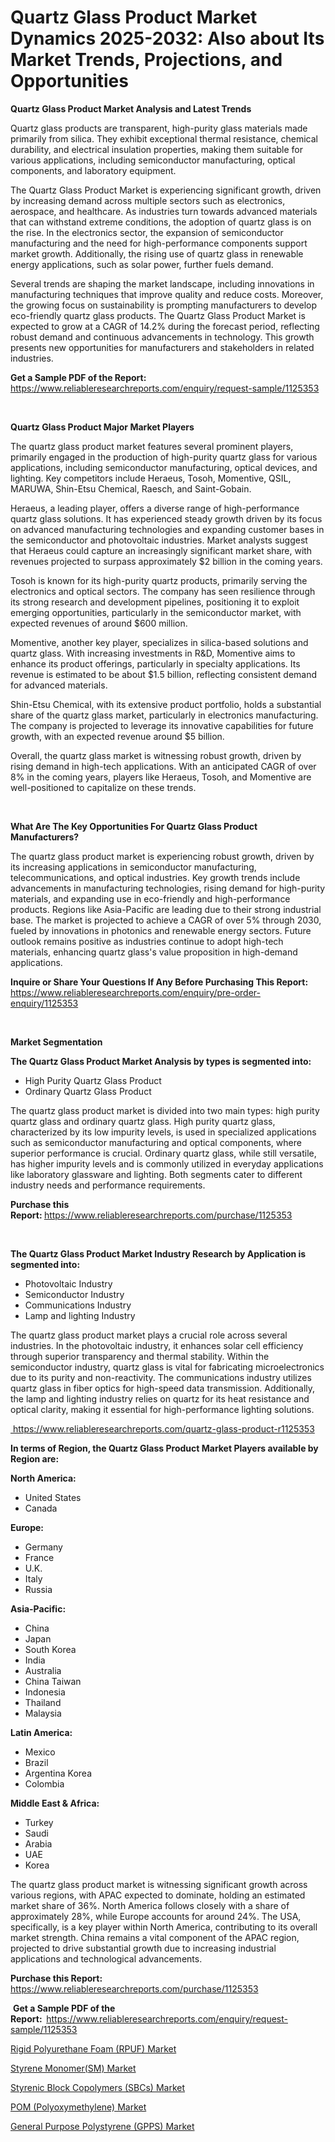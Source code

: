 <p><h1>Quartz Glass Product Market Dynamics 2025-2032: Also about Its Market Trends, Projections, and Opportunities</h1></p><p><strong>Quartz Glass Product Market Analysis and Latest Trends</strong></p>
<p><p>Quartz glass products are transparent, high-purity glass materials made primarily from silica. They exhibit exceptional thermal resistance, chemical durability, and electrical insulation properties, making them suitable for various applications, including semiconductor manufacturing, optical components, and laboratory equipment. </p><p>The Quartz Glass Product Market is experiencing significant growth, driven by increasing demand across multiple sectors such as electronics, aerospace, and healthcare. As industries turn towards advanced materials that can withstand extreme conditions, the adoption of quartz glass is on the rise. In the electronics sector, the expansion of semiconductor manufacturing and the need for high-performance components support market growth. Additionally, the rising use of quartz glass in renewable energy applications, such as solar power, further fuels demand. </p><p>Several trends are shaping the market landscape, including innovations in manufacturing techniques that improve quality and reduce costs. Moreover, the growing focus on sustainability is prompting manufacturers to develop eco-friendly quartz glass products. The Quartz Glass Product Market is expected to grow at a CAGR of 14.2% during the forecast period, reflecting robust demand and continuous advancements in technology. This growth presents new opportunities for manufacturers and stakeholders in related industries.</p></p>
<p><strong>Get a Sample PDF of the Report:&nbsp;</strong> <a href="https://www.reliableresearchreports.com/enquiry/request-sample/1125353?utm_campaign=102&utm_medium=2&utm_source=Github&utm_content=ia&utm_term=01022025&utm_id=quartz-glass-product">https://www.reliableresearchreports.com/enquiry/request-sample/1125353</a></p>
<p>&nbsp;</p>
<p><strong>Quartz Glass Product Major Market Players</strong></p>
<p><p>The quartz glass product market features several prominent players, primarily engaged in the production of high-purity quartz glass for various applications, including semiconductor manufacturing, optical devices, and lighting. Key competitors include Heraeus, Tosoh, Momentive, QSIL, MARUWA, Shin-Etsu Chemical, Raesch, and Saint-Gobain.</p><p>Heraeus, a leading player, offers a diverse range of high-performance quartz glass solutions. It has experienced steady growth driven by its focus on advanced manufacturing technologies and expanding customer bases in the semiconductor and photovoltaic industries. Market analysts suggest that Heraeus could capture an increasingly significant market share, with revenues projected to surpass approximately $2 billion in the coming years.</p><p>Tosoh is known for its high-purity quartz products, primarily serving the electronics and optical sectors. The company has seen resilience through its strong research and development pipelines, positioning it to exploit emerging opportunities, particularly in the semiconductor market, with expected revenues of around $600 million.</p><p>Momentive, another key player, specializes in silica-based solutions and quartz glass. With increasing investments in R&D, Momentive aims to enhance its product offerings, particularly in specialty applications. Its revenue is estimated to be about $1.5 billion, reflecting consistent demand for advanced materials.</p><p>Shin-Etsu Chemical, with its extensive product portfolio, holds a substantial share of the quartz glass market, particularly in electronics manufacturing. The company is projected to leverage its innovative capabilities for future growth, with an expected revenue around $5 billion.</p><p>Overall, the quartz glass market is witnessing robust growth, driven by rising demand in high-tech applications. With an anticipated CAGR of over 8% in the coming years, players like Heraeus, Tosoh, and Momentive are well-positioned to capitalize on these trends.</p></p>
<p>&nbsp;</p>
<p><strong>What Are The Key Opportunities For Quartz Glass Product Manufacturers?</strong></p>
<p><p>The quartz glass product market is experiencing robust growth, driven by its increasing applications in semiconductor manufacturing, telecommunications, and optical industries. Key growth trends include advancements in manufacturing technologies, rising demand for high-purity materials, and expanding use in eco-friendly and high-performance products. Regions like Asia-Pacific are leading due to their strong industrial base. The market is projected to achieve a CAGR of over 5% through 2030, fueled by innovations in photonics and renewable energy sectors. Future outlook remains positive as industries continue to adopt high-tech materials, enhancing quartz glass's value proposition in high-demand applications.</p></p>
<p><strong>Inquire or Share Your Questions If Any Before Purchasing This Report:</strong> <a href="https://www.reliableresearchreports.com/enquiry/pre-order-enquiry/1125353?utm_campaign=102&utm_medium=2&utm_source=Github&utm_content=ia&utm_term=01022025&utm_id=quartz-glass-product">https://www.reliableresearchreports.com/enquiry/pre-order-enquiry/1125353</a></p>
<p>&nbsp;</p>
<p><strong>Market Segmentation</strong></p>
<p><strong>The Quartz Glass Product Market Analysis by types is segmented into:</strong></p>
<p><ul><li>High Purity Quartz Glass Product</li><li>Ordinary Quartz Glass Product</li></ul></p>
<p><p>The quartz glass product market is divided into two main types: high purity quartz glass and ordinary quartz glass. High purity quartz glass, characterized by its low impurity levels, is used in specialized applications such as semiconductor manufacturing and optical components, where superior performance is crucial. Ordinary quartz glass, while still versatile, has higher impurity levels and is commonly utilized in everyday applications like laboratory glassware and lighting. Both segments cater to different industry needs and performance requirements.</p></p>
<p><strong>Purchase this Report:&nbsp;</strong><a href="https://www.reliableresearchreports.com/purchase/1125353?utm_campaign=102&utm_medium=2&utm_source=Github&utm_content=ia&utm_term=01022025&utm_id=quartz-glass-product">https://www.reliableresearchreports.com/purchase/1125353</a></p>
<p>&nbsp;</p>
<p><strong>The Quartz Glass Product Market Industry Research by Application is segmented into:</strong></p>
<p><ul><li>Photovoltaic Industry</li><li>Semiconductor Industry</li><li>Communications Industry</li><li>Lamp and lighting Industry</li></ul></p>
<p><p>The quartz glass product market plays a crucial role across several industries. In the photovoltaic industry, it enhances solar cell efficiency through superior transparency and thermal stability. Within the semiconductor industry, quartz glass is vital for fabricating microelectronics due to its purity and non-reactivity. The communications industry utilizes quartz glass in fiber optics for high-speed data transmission. Additionally, the lamp and lighting industry relies on quartz for its heat resistance and optical clarity, making it essential for high-performance lighting solutions.</p></p>
<p><a href="https://www.reliableresearchreports.com/quartz-glass-product-r1125353?utm_campaign=102&utm_medium=2&utm_source=Github&utm_content=ia&utm_term=01022025&utm_id=quartz-glass-product">&nbsp;https://www.reliableresearchreports.com/quartz-glass-product-r1125353</a></p>
<p><strong>In terms of Region, the Quartz Glass Product Market Players available by Region are:</strong></p>
<p>
    <p> <strong> North America: </strong>
        <ul>
            <li>United States</li>
            <li>Canada</li>
        </ul>
        </p> 
    <p> <strong> Europe: </strong>
        <ul>
            <li>Germany</li>
            <li>France</li>
            <li>U.K.</li>
            <li>Italy</li>
            <li>Russia</li>
        </ul>
        </p> 
    <p> <strong> Asia-Pacific: </strong>
        <ul>
            <li>China</li>
            <li>Japan</li>
            <li>South Korea</li>
            <li>India</li>
            <li>Australia</li>
            <li>China Taiwan</li>
            <li>Indonesia</li>
            <li>Thailand</li>
            <li>Malaysia</li>
        </ul>
        </p> 
    <p> <strong> Latin America: </strong>
        <ul>
            <li>Mexico</li>
            <li>Brazil</li>
            <li>Argentina Korea</li>
            <li>Colombia</li>
        </ul>
        </p> 
    <p> <strong> Middle East & Africa: </strong>
        <ul>
            <li>Turkey</li>
            <li>Saudi</li>
            <li>Arabia</li>
            <li>UAE</li>
            <li>Korea</li>
        </ul>
    </p>
    </p>
<p><p>The quartz glass product market is witnessing significant growth across various regions, with APAC expected to dominate, holding an estimated market share of 36%. North America follows closely with a share of approximately 28%, while Europe accounts for around 24%. The USA, specifically, is a key player within North America, contributing to its overall market strength. China remains a vital component of the APAC region, projected to drive substantial growth due to increasing industrial applications and technological advancements.</p></p>
<p><strong>Purchase this Report: </strong><a href="https://www.reliableresearchreports.com/purchase/1125353?utm_campaign=102&utm_medium=2&utm_source=Github&utm_content=ia&utm_term=01022025&utm_id=quartz-glass-product">https://www.reliableresearchreports.com/purchase/1125353</a></p>
<p>&nbsp;<strong>Get a Sample PDF of the Report:&nbsp;&nbsp;</strong><a href="https://www.reliableresearchreports.com/enquiry/request-sample/1125353?utm_campaign=102&utm_medium=2&utm_source=Github&utm_content=ia&utm_term=01022025&utm_id=quartz-glass-product">https://www.reliableresearchreports.com/enquiry/request-sample/1125353</a></p>
<p><strong></strong></p>
<p><p><a href="https://github.com/mathastilley812967/Market-Research-Report-List-1/blob/main/rigid-polyurethane-foam-rpuf-market.md?utm_campaign=102&utm_medium=2&utm_source=Github&utm_content=ia&utm_term=01022025&utm_id=quartz-glass-product">Rigid Polyurethane Foam (RPUF) Market</a></p><p><a href="https://github.com/mayabungard8092/Market-Research-Report-List-1/blob/main/styrene-monomersm-market.md?utm_campaign=102&utm_medium=2&utm_source=Github&utm_content=ia&utm_term=01022025&utm_id=quartz-glass-product">Styrene Monomer(SM) Market</a></p><p><a href="https://github.com/gamuoodhub/Market-Research-Report-List-1/blob/main/styrenic-block-copolymers-sbcs-market.md?utm_campaign=102&utm_medium=2&utm_source=Github&utm_content=ia&utm_term=01022025&utm_id=quartz-glass-product">Styrenic Block Copolymers (SBCs) Market</a></p><p><a href="https://github.com/uramalorr/Market-Research-Report-List-1/blob/main/pom-polyoxymethylene-market.md?utm_campaign=102&utm_medium=2&utm_source=Github&utm_content=ia&utm_term=01022025&utm_id=quartz-glass-product">POM (Polyoxymethylene) Market</a></p><p><a href="https://github.com/tamiaknaub6/Market-Research-Report-List-1/blob/main/general-purpose-polystyrene-gpps-market.md?utm_campaign=102&utm_medium=2&utm_source=Github&utm_content=ia&utm_term=01022025&utm_id=quartz-glass-product">General Purpose Polystyrene (GPPS) Market</a></p></p>
